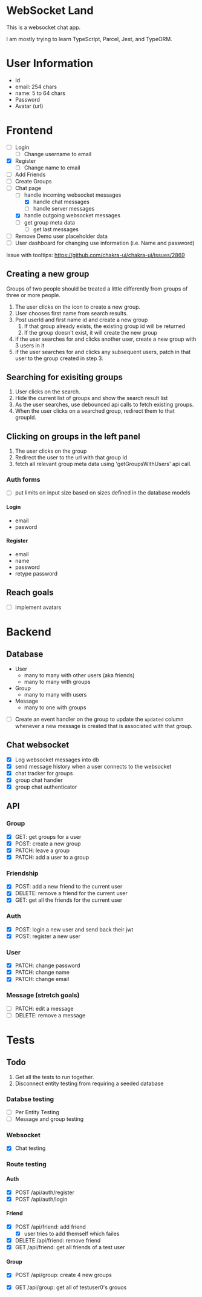 # WebSocket Land

This is a websocket chat app.

I am mostly trying to learn TypeScript, Parcel, Jest, and TypeORM.

# User Information

* Id
* email: 254 chars 
* name: 5 to 64 chars
* Password 
* Avatar (url)

# Frontend

- [ ] Login
    * [ ] Change username to email
- [x] Register
    * [ ] Change name to email
- [ ] Add Friends
- [ ] Create Groups
- [ ] Chat page
    - [ ] handle incoming websocket messages
        - [x] handle chat messages
        - [ ] handle server messages
    - [x] handle outgoing websocket messages
    - [ ] get group meta data
        - [ ] get last messages
- [ ] Remove Demo user placeholder data
- [ ] User dashboard for changing use information (i.e. Name and password)

Issue with tooltips: https://github.com/chakra-ui/chakra-ui/issues/2869

## Creating a new group

Groups of two people should be treated a little differently from groups of three or more people.

1. The user clicks on the icon to create a new group.
1. User chooses first name from search results.
2. Post userId and first name id and create a new group
    1. If that group already exists, the existing group id will be returned
    2. If the group doesn't exist, it will create the new group
3. if the user searches for and clicks another user, create a new group with 3 users in it
4. if the user searches for and clicks any subsequent users, patch in that user to the group created in step 3.

## Searching for exisiting groups

1. User clicks on the search.
2. Hide the current list of groups and show the search result list
3. As the user searches, use debounced api calls to fetch existing groups.
4. When the user clicks on a searched group, redirect them to that groupId.

## Clicking on groups in the left panel

1. The user clicks on the group
2. Redirect the user to the url with that group Id
3. fetch all relevant group meta data using 'getGroupsWithUsers' api call.

### Auth forms

* [ ] put limits on input size based on sizes defined in the database models 

#### Login
* email
* pasword

#### Register
* email
* name 
* password
* retype password

## Reach goals
- [ ] implement avatars

# Backend

## Database

* User
    - many to many with other users (aka friends)
    - many to many with groups
* Group
    - many to many with users
* Message
    - many to one with groups

- [ ] Create an event handler on the group to update the `updated` column whenever a new message is created that is associated with that group.

## Chat websocket

- [x] Log websocket messages into db
- [x] send message history when a user connects to the websocket
- [x] chat tracker for groups
- [x] group chat handler
- [x] group chat authenticator

## API

### Group

- [x] GET: get groups for a user
- [x] POST: create a new group
- [x] PATCH: leave a group
- [x] PATCH: add a user to a group

### Friendship
- [x] POST: add a new friend to the current user
- [x] DELETE: remove a friend for the current user
- [x] GET: get all the friends for the current user

### Auth
- [x] POST: login a new user and send back their jwt
- [x] POST: register a new user

### User
- [x] PATCH: change password
- [x] PATCH: change name 
- [x] PATCH: change email 

### Message (stretch goals)
- [ ] PATCH: edit a message
- [ ] DELETE: remove a message

# Tests

## Todo

1. Get all the tests to run together.
1. Disconnect entity testing from requiring a seeded database

### Databse testing

- [ ] Per Entity Testing
- [ ] Message and group testing

### Websocket

- [x] Chat testing

### Route testing

#### Auth

- [x] POST /api/auth/register
- [x] POST /api/auth/login 

#### Friend

- [x] POST /api/friend: add friend
    - [x] user tries to add themself which failes
- [x] DELETE /api/friend: remove friend
- [x] GET /api/friend: get all friends of a test user

#### Group

- [x] POST /api/group: create 4 new groups
- [x] GET /api/group: get all of testuser0's grouos 

